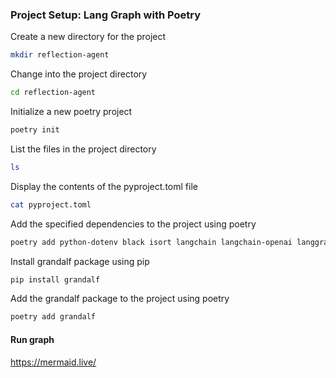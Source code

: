 
### Project Setup: Lang Graph with Poetry

Create a new directory for the project
```bash
mkdir reflection-agent
```

Change into the project directory
```bash
cd reflection-agent
```

Initialize a new poetry project
```bash
poetry init
```

List the files in the project directory
```bash
ls
```

Display the contents of the pyproject.toml file
```bash
cat pyproject.toml
```

Add the specified dependencies to the project using poetry
```bash
poetry add python-dotenv black isort langchain langchain-openai langgraph langchain_google_genai
```

Install grandalf package using pip
```bash
pip install grandalf
```

Add the grandalf package to the project using poetry
```bash
poetry add grandalf
```

#### Run graph

https://mermaid.live/ 


















